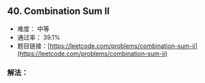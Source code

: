 ## 40. Combination Sum II


- 难度： 中等
- 通过率： 39.1%
- 题目链接：[https://leetcode.com/problems/combination-sum-ii](https://leetcode.com/problems/combination-sum-ii)



### 解法：
